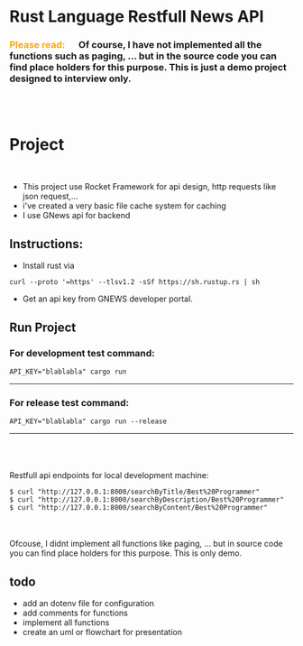 # Rust Language Restfull News API


###  <span style="color: orange; margin-right: 20px"> Please read: </span> Of course, I have not implemented all the functions such as paging, ... but in the source code you can find place holders for this purpose. This is just a demo project designed to interview only. 

<br><br>

# Project 

<br/>


* This project use Rocket Framework for api design, http requests like json request,...
* i've created a very basic file cache system for caching
* I use GNews api for backend


## Instructions:
* Install rust via 
```shell 
curl --proto '=https' --tlsv1.2 -sSf https://sh.rustup.rs | sh 
```

* Get an api key from GNEWS developer portal.


## Run Project


### For development test command: 
```shell 
API_KEY="blablabla" cargo run 
```
-----------

### For release test command: 
```shell 
API_KEY="blablabla" cargo run --release
```
-----------


\
\
\
Restfull api  endpoints for local development machine:


```shell 
$ curl "http://127.0.0.1:8000/searchByTitle/Best%20Programmer"
$ curl "http://127.0.0.1:8000/searchByDescription/Best%20Programmer"
$ curl "http://127.0.0.1:8000/searchByContent/Best%20Programmer"
```

\
\
Ofcouse, I didnt implement all functions like paging, ... but in source code you can find place holders for this purpose.
This is only demo. 


## todo
* add an dotenv file for configuration
* add comments for functions
* implement all functions
* create an uml or flowchart for presentation